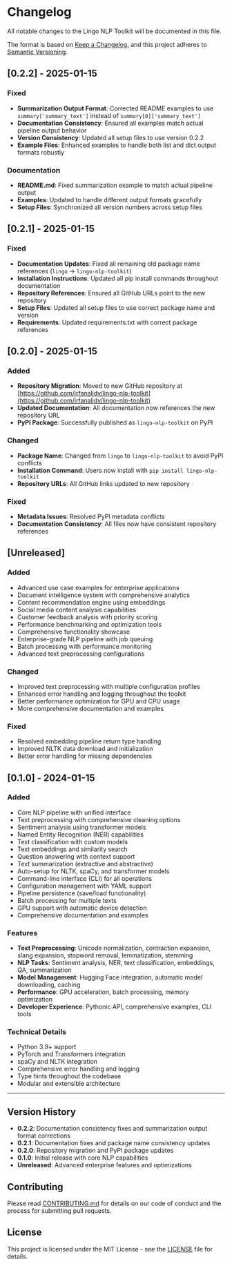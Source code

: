 # Changelog

All notable changes to the Lingo NLP Toolkit will be documented in this file.

The format is based on [Keep a Changelog](https://keepachangelog.com/en/1.0.0/),
and this project adheres to [Semantic Versioning](https://semver.org/spec/v2.0.0.html).

## [0.2.2] - 2025-01-15

### Fixed

- **Summarization Output Format**: Corrected README examples to use `summary['summary_text']` instead of `summary[0]['summary_text']`
- **Documentation Consistency**: Ensured all examples match actual pipeline output behavior
- **Version Consistency**: Updated all setup files to use version 0.2.2
- **Example Files**: Enhanced examples to handle both list and dict output formats robustly

### Documentation

- **README.md**: Fixed summarization example to match actual pipeline output
- **Examples**: Updated to handle different output formats gracefully
- **Setup Files**: Synchronized all version numbers across setup files

## [0.2.1] - 2025-01-15

### Fixed

- **Documentation Updates**: Fixed all remaining old package name references (`lingo` → `lingo-nlp-toolkit`)
- **Installation Instructions**: Updated all pip install commands throughout documentation
- **Repository References**: Ensured all GitHub URLs point to the new repository
- **Setup Files**: Updated all setup files to use correct package name and version
- **Requirements**: Updated requirements.txt with correct package references

## [0.2.0] - 2025-01-15

### Added

- **Repository Migration**: Moved to new GitHub repository at [https://github.com/irfanalidv/lingo-nlp-toolkit](https://github.com/irfanalidv/lingo-nlp-toolkit)
- **Updated Documentation**: All documentation now references the new repository URL
- **PyPI Package**: Successfully published as `lingo-nlp-toolkit` on PyPI

### Changed

- **Package Name**: Changed from `lingo` to `lingo-nlp-toolkit` to avoid PyPI conflicts
- **Installation Command**: Users now install with `pip install lingo-nlp-toolkit`
- **Repository URLs**: All GitHub links updated to new repository

### Fixed

- **Metadata Issues**: Resolved PyPI metadata conflicts
- **Documentation Consistency**: All files now have consistent repository references

## [Unreleased]

### Added

- Advanced use case examples for enterprise applications
- Document intelligence system with comprehensive analytics
- Content recommendation engine using embeddings
- Social media content analysis capabilities
- Customer feedback analysis with priority scoring
- Performance benchmarking and optimization tools
- Comprehensive functionality showcase
- Enterprise-grade NLP pipeline with job queuing
- Batch processing with performance monitoring
- Advanced text preprocessing configurations

### Changed

- Improved text preprocessing with multiple configuration profiles
- Enhanced error handling and logging throughout the toolkit
- Better performance optimization for GPU and CPU usage
- More comprehensive documentation and examples

### Fixed

- Resolved embedding pipeline return type handling
- Improved NLTK data download and initialization
- Better error handling for missing dependencies

## [0.1.0] - 2024-01-15

### Added

- Core NLP pipeline with unified interface
- Text preprocessing with comprehensive cleaning options
- Sentiment analysis using transformer models
- Named Entity Recognition (NER) capabilities
- Text classification with custom models
- Text embeddings and similarity search
- Question answering with context support
- Text summarization (extractive and abstractive)
- Auto-setup for NLTK, spaCy, and transformer models
- Command-line interface (CLI) for all operations
- Configuration management with YAML support
- Pipeline persistence (save/load functionality)
- Batch processing for multiple texts
- GPU support with automatic device detection
- Comprehensive documentation and examples

### Features

- **Text Preprocessing**: Unicode normalization, contraction expansion, slang expansion, stopword removal, lemmatization, stemming
- **NLP Tasks**: Sentiment analysis, NER, text classification, embeddings, QA, summarization
- **Model Management**: Hugging Face integration, automatic model downloading, caching
- **Performance**: GPU acceleration, batch processing, memory optimization
- **Developer Experience**: Pythonic API, comprehensive examples, CLI tools

### Technical Details

- Python 3.9+ support
- PyTorch and Transformers integration
- spaCy and NLTK integration
- Comprehensive error handling and logging
- Type hints throughout the codebase
- Modular and extensible architecture

---

## Version History

- **0.2.2**: Documentation consistency fixes and summarization output format corrections
- **0.2.1**: Documentation fixes and package name consistency updates
- **0.2.0**: Repository migration and PyPI package updates
- **0.1.0**: Initial release with core NLP capabilities
- **Unreleased**: Advanced enterprise features and optimizations

## Contributing

Please read [CONTRIBUTING.md](CONTRIBUTING.md) for details on our code of conduct and the process for submitting pull requests.

## License

This project is licensed under the MIT License - see the [LICENSE](LICENSE) file for details.
